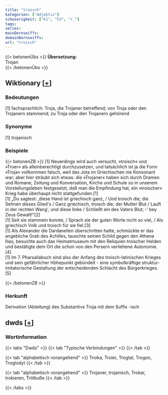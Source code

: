```yaml
---
title: "troisch"
kategorien: ["Adjektiv"]
schwierigkeit: ["k1", "h3", "r_"]
tags:
series:
mainDornseiffs:
domainDornseiffs:
url: "troisch"
---
```


{{< betonenÜbs >}}
**Übersetzung:**  
Trojan  
{{< /betonenÜbs >}}

## Wiktionary [[+](https://de.wiktionary.org/wiki/troisch)]

### Bedeutungen
[1] fachsprachlich: Troja, die Trojaner betreffend; von Troja oder den Trojanern stammend; zu Troja oder den Trojanern gehörend  

### Synonyme
[1] trojanisch  

### Beispiele
{{< betonenZB >}}
[1] Neuerdings wird auch versucht, »troisch« und »Troer« als alleinberechtigt durchzusetzen, und tatsächlich ist ja die Form »Troja« vollkommen falsch, weil das Jota im Griechischen nie Konsonant war; aber hier sträubt sich etwas: die »Trojaner« haben sich durch Dramen und Romane, Zeitung und Konversation, Kirche und Schule so in unserem Vorstellungsleben festgesetzt, daß man die Empfindung hat, ein »troischer« Krieg habe überhaupt nicht stattgefunden.[1]  
[1] „Du sagtest: ‚diese Hand ist griechisch ganz, / Und troisch die; die Sehnen dieses Glied's / Ganz griechisch, troisch die; der Mutter Blut / Lauft in der rechten Wang', und diese linke / Schließt ein des Vaters Blut; -‘ bey Zeus Gewalt!“[2]  
[1] Seit sie stammein konnte, / Sprach sie der guten Worte nicht so viel, / Als griechisch Volk und troisch für sie fiel.[3]  
[1] Als Alexander die Dardanellen überschritten hatte, schmückte er das angebliche Grab des Achilles, tauschte seinen Schild gegen den Athena Ilias, besuchte auch das Heimatmuseum mit den Reliquien troischer Helden und bestätigte dem Ort die schon von den Persern verliehene Autonomie.[4]  
[1] Im 7. Pharsaliabuch sind also der Anfang des troisch-latinischen Krieges und sein gefährlicher Höhepunkt gebündelt - eine symbolkräftige struktur-imitatorische Gestaltung der entscheidenden Schlacht des Bürgerkrieges.[5]  

{{< /betonenZB >}}
### Herkunft
Derivation (Ableitung) des Substantivs Troja mit dem Suffix -isch  



## dwds [[+](https://www.dwds.de/wb/troisch)]

### Wortinformation
{{< tabs "Dwds" >}}
{{< tab "Typische Verbindungen" >}}
{{< /tab >}}

{{< tab "alphabetisch vorangehend" >}}
Troika, Troier, Trogtal, Trogon, Troglodyt
{{< /tab >}}

{{< tab "alphabetisch vorangehend" >}}
Trojaner, trojanisch, Trokar, trokieren, Trölbuße
{{< /tab >}}

{{< /tabs >}}

